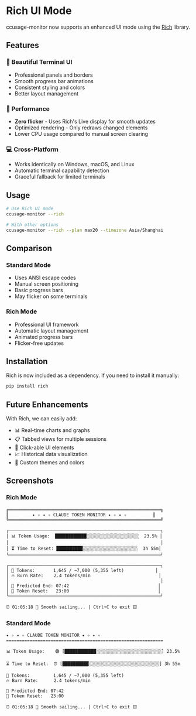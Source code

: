 # Rich UI Mode

ccusage-monitor now supports an enhanced UI mode using the [Rich](https://github.com/Textualize/rich) library.

## Features

### 🎨 Beautiful Terminal UI
- Professional panels and borders
- Smooth progress bar animations
- Consistent styling and colors
- Better layout management

### 🚀 Performance
- **Zero flicker** - Uses Rich's Live display for smooth updates
- Optimized rendering - Only redraws changed elements
- Lower CPU usage compared to manual screen clearing

### 💻 Cross-Platform
- Works identically on Windows, macOS, and Linux
- Automatic terminal capability detection
- Graceful fallback for limited terminals

## Usage

```bash
# Use Rich UI mode
ccusage-monitor --rich

# With other options
ccusage-monitor --rich --plan max20 --timezone Asia/Shanghai
```

## Comparison

### Standard Mode
- Uses ANSI escape codes
- Manual screen positioning
- Basic progress bars
- May flicker on some terminals

### Rich Mode
- Professional UI framework
- Automatic layout management
- Animated progress bars
- Flicker-free updates

## Installation

Rich is now included as a dependency. If you need to install it manually:

```bash
pip install rich
```

## Future Enhancements

With Rich, we can easily add:
- 📊 Real-time charts and graphs
- 📋 Tabbed views for multiple sessions
- 🎯 Click-able UI elements
- 📈 Historical data visualization
- 🎨 Custom themes and colors

## Screenshots

### Rich Mode
```
╔══════════════════════════════════════════════════════════╗
║         ✦ ✧ ✦ ✧ CLAUDE TOKEN MONITOR ✦ ✧ ✦ ✧          ║
╚══════════════════════════════════════════════════════════╝

╭──────────────────────────────────────────────────────────╮
│ 📊 Token Usage:  ████████████░░░░░░░░░░░░░░░░░░░░  23.5% │
│                                                          │
│ ⏳ Time to Reset: ██████████░░░░░░░░░░░░░░░░░░░░░  3h 55m│
╰──────────────────────────────────────────────────────────╯

╭──────────────────────────────────────────────────────────╮
│ 🎯 Tokens:       1,645 / ~7,000 (5,355 left)            │
│ 🔥 Burn Rate:    2.4 tokens/min                          │
│                                                          │
│ 🏁 Predicted End: 07:42                                  │
│ 🔄 Token Reset:   23:00                                  │
╰──────────────────────────────────────────────────────────╯

⏰ 01:05:18 📝 Smooth sailing... | Ctrl+C to exit 🟨
```

### Standard Mode
```
✦ ✧ ✦ ✧ CLAUDE TOKEN MONITOR ✦ ✧ ✦ ✧
============================================================

📊 Token Usage:    🟢 [████████████░░░░░░░░░░░░░░░░░░░░░░░░░] 23.5%

⏳ Time to Reset:  ⏰ [██████████░░░░░░░░░░░░░░░░░░░░░░░░░░░] 3h 55m

🎯 Tokens:         1,645 / ~7,000 (5,355 left)
🔥 Burn Rate:      2.4 tokens/min

🏁 Predicted End: 07:42
🔄 Token Reset:   23:00

⏰ 01:05:18 📝 Smooth sailing... | Ctrl+C to exit 🟨
```